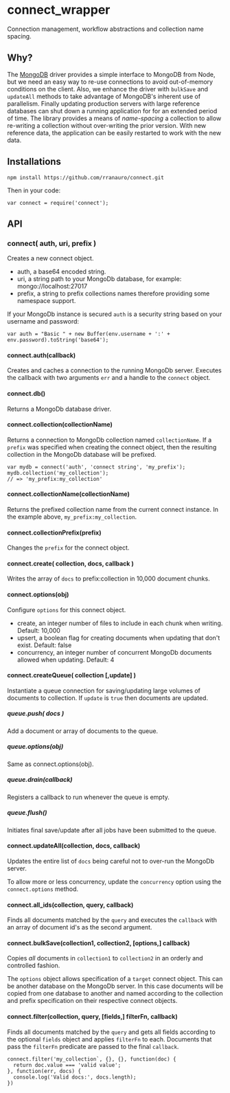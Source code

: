 # connect_wrapper
Connection management, workflow abstractions and collection name spacing.

## Why?
The [MongoDB](http://mongodb.github.io/node-mongodb-native/) driver provides a simple interface to MongoDB from Node, but we need an easy way to re-use connections to avoid out-of-memory conditions on the client. Also, we enhance the driver with `bulkSave` and `updateAll` methods to take advantage of MongoDB's inherent use of parallelism. Finally updating production servers with large reference databases can shut down a running application for for an extended period of time. The library provides a means of *name-spacing* a collection to allow re-writing a collection without over-writing the prior version. With new reference data, the application can be easily restarted to work with the new data.

## Installations
```
npm install https://github.com/rranauro/connect.git
```
Then in your code:
```
var connect = require('connect');
```

## API
### connect( auth, uri, prefix )
Creates a new connect object. 
- auth, a base64 encoded string.
- uri, a string path to your MongoDb database, for example: mongo://localhost:27017
- prefix, a string to prefix collections names therefore providing some namespace support.

If your MongoDb instance is secured `auth` is a security string based on your username and password:
```
var auth = "Basic " + new Buffer(env.username + ':' + env.password).toString('base64');
```
#### connect.auth(callback)
Creates and caches a connection to the running MongoDb server. Executes the callback with two arguments `err` and a handle to the `connect` object.

#### connect.db()
Returns a MongoDb database driver.

#### connect.collection(collectionName)
Returns a connection to MongoDb collection named `collectionName`. If a `prefix` was specified when creating the connect object, then the resulting collection in the MongoDb database will be prefixed.

```
var mydb = connect('auth', 'connect string', 'my_prefix');
mydb.collection('my_collection');
// => 'my_prefix:my_collection'
```

#### connect.collectionName(collectionName)
Returns the prefixed collection name from the current connect instance. In the example above, `my_prefix:my_collection`.

#### connect.collectionPrefix(prefix)
Changes the `prefix` for the connect object.

#### connect.create( collection, docs, callback )
Writes the array of `docs` to prefix:collection in 10,000 document chunks. 

#### connect.options(obj)
Configure `options` for this connect object. 
- create, an integer number of files to include in each chunk when writing. Default: 10,000
- upsert, a boolean flag for creating documents when updating that don't exist. Default: false
- concurrency, an integer number of concurrent MongoDb documents allowed when updating. Default: 4

#### connect.createQueue( collection [,update] )
Instantiate a queue connection for saving/updating large volumes of documents to collection. If `update` is `true` then documents are updated.
##### queue.push( docs )
Add a document or array of documents to the queue.

##### queue.options(obj)
Same as connect.options(obj).

##### queue.drain(callback)
Registers a callback to run whenever the queue is empty.

##### queue.flush()
Initiates final save/update after all jobs have been submitted to the queue.

#### connect.updateAll(collection, docs, callback)
Updates the entire list of `docs` being careful not to over-run the MongoDb server.

To allow more or less concurrency, update the `concurrency` option using the `connect.options` method.

#### connect.all_ids(collection, query, callback)
Finds all documents matched by the `query` and executes the `callback` with an array of document id's as the second argument.

#### connect.bulkSave(collection1, collection2, [options,] callback)
Copies *all* documents in `collection1` to `collection2` in an orderly and controlled fashion. 

The `options` object allows specification of a `target` connect object. This can be another database on the MongoDb server. In this case documents will be copied from one database to another and named according to the collection and prefix specification on their respective connect objects.

#### connect.filter(collection, query, [fields,] filterFn, callback)
Finds all documents matched by the `query` and gets all fields according to the optional `fields` object and applies `filterFn` to each. Documents that pass the `filterFn` predicate are passed to the final `callback`.
```
connect.filter('my_collection`, {}, {}, function(doc) {
  return doc.value === 'valid value';
}, function(err, docs) {
  console.log('Valid docs:', docs.length);
})
```






